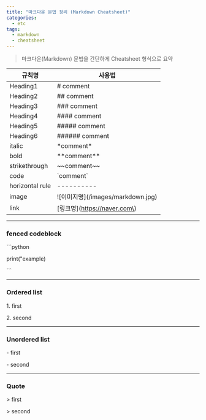 ```yaml
---
title: "마크다운 문법 정리 (Markdown Cheatsheet)"
categories:
  - etc
tags:
  - markdown
  - cheatsheet
---
```


> 마크다운(Markdown) 문법을 간단하게 Cheatsheet 형식으로 요약

규칙명 | 사용법
---------- | ----------
Heading1 | # comment |
Heading2 | ## comment
Heading3 | ### comment
Heading4 | #### comment
Heading5 | ##### comment
Heading6 | ###### comment
italic | \*comment\*
bold | \*\*comment\*\*
strikethrough | \~\~comment\~\~
code | \`comment\`
horizontal rule | ----------
image | \!\[이미지명\]\(/images/markdown.jpg\)
link | \[링크명\]\(https://naver.com\)

----------

### fenced codeblock

\`\`\`python

print\("example\)

\`\`\`


----------


### Ordered list

1\. first

2\. second


----------


### Unordered list 

\- first

\- second


----------


### Quote

\> first

\> second

